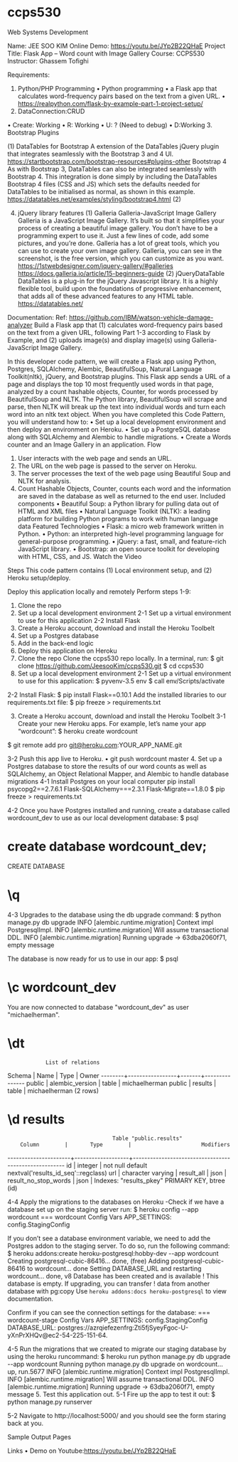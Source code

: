 # ccps530
Web Systems Development

Name: JEE SOO KIM
Online Demo: https://youtu.be/JYp2B22QHaE
Project Title: Flask App – Word count with Image Gallery
Course: CCPS530
Instructor: Ghassem Tofighi

Requirements:
1.	Python/PHP Programming
•	Python programming
•	a Flask app that calculates word-frequency pairs based on the text from a given URL. 
•	https://realpython.com/flask-by-example-part-1-project-setup/
2.	DataConnection:CRUD

•	Create: Working
•	R: Working
•	U: ? (Need to debug)
•	D:Working
3.	Bootstrap Plugins

(1)	DataTables for Bootstrap
A extension of the DataTables jQuery plugin that integrates seamlessly with the Bootstrap 3 and 4 UI. 
https://startbootstrap.com/bootstrap-resources#plugins-other
Bootstrap 4
As with Bootstrap 3, DataTables can also be integrated seamlessly with Bootstrap 4. This integration is done simply by including the DataTables Bootstrap 4 files (CSS and JS) which sets the defaults needed for DataTables to be initialised as normal, as shown in this example.
https://datatables.net/examples/styling/bootstrap4.html
(2) 

4.	jQuery library features
(1)	Galleria Galleria-JavaScript Image Gallery
Galleria is a JavaScript Image Gallery. It’s built so that it simplifies your process of creating a beautiful image gallery. You don’t have to be a programming expert to use it. Just a few lines of code, add some pictures, and you’re done.
Galleria has a lot of great tools, which you can use to create your own image gallery. Galleria, you can see in the screenshot, is the free version, which you can customize as you want.
https://1stwebdesigner.com/jquery-gallery/#galleries
https://docs.galleria.io/article/15-beginners-guide
(2)	jQueryDataTable
DataTables is a plug-in for the jQuery Javascript library. It is a highly flexible tool, build upon the foundations of progressive enhancement, that adds all of these advanced features to any HTML table.
https://datatables.net/

Documentation:
Ref: https://github.com/IBM/watson-vehicle-damage-analyzer
Build a Flask app that (1) calculates word-frequency pairs based on the text from a given URL, following Part 1-3 according to Flask by Example, and (2) uploads image(s) and display image(s) using Galleria-JavaScript Image Gallery.

In this developer code pattern, we will create a Flask app using Python, Postgres, SQLAlchemy, Alembic, BeautifulSoup, Natural Language Toolkit(nltk), jQuery, and Bootstrap plugins. This Flask app sends a URL of a page and displays the top 10 most frequently used words in that page, analyzed by a count hashable objects, Counter, for words processed by BeautifulSoup and NLTK.
The Python library, BeautifulSoup will scrape and parse, then NLTK will break up the text into individual words and turn each word into an nltk text object.
When you have completed this Code Pattern, you will understand how to:
•	Set up a local development environment and then deploy an environment on Heroku.
•	Set up a PostgreSQL database along with SQLAlchemy and Alembic to handle migrations.
•	Create a Words counter and an Image Gallery in an application.
Flow
1.	User interacts with the web page and sends an URL.
2.	The URL on the web page is passed to the server on Heroku.
3.	The server processes the text of the web page using Beautiful Soup and NLTK for analysis.
4.	Count Hashable Objects, Counter, counts each word and the information are saved in the database as well as returned to the end user.
Included components
•	Beautiful Soup: a Python library for pulling data out of HTML and XML files
•	Natural Language Toolkit (NLTK): a leading platform for building Python programs to work with human language data
Featured Technologies
•	Flask: a micro web framework written in Python. 
•	Python: an interpreted high-level programming language for general-purpose programming.
•	jQuery: a fast, small, and feature-rich JavaScript library.
•	Bootstrap: an open source toolkit for developing with HTML, CSS, and JS.
Watch the Video
 

Steps
This code pattern contains (1) Local environment setup, and (2) Heroku setup/deploy.

Deploy this application locally and remotely
Perform steps 1-9:
1.	Clone the repo
2.	Set up a local development environment
2-1 Set up a virtual environment to use for this application
2-2 Install Flask
3.	Create a Heroku account, download and install the Heroku Toolbelt
4.	Set up a Postgres database
5.	Add in the back-end logic
6.	Deploy this application on Heroku
1. Clone the repo
Clone the ccps530 repo locally. In a terminal, run:
$ git clone https://github.com/JeesooKim/ccps530.git
$ cd ccps530
2. Set up a local development environment
2-1 Set up a virtual environment to use for this application:
$ pyvenv-3.5 env
$ call env/Scripts/activate


2-2 Install Flask:
$ pip install Flask==0.10.1
Add the installed libraries to our requirements.txt file:
$ pip freeze > requirements.txt

3. Create a Heroku account, download and install the Heroku Toolbelt
3-1 Create your new Heroku apps.
For example, let’s name your app “wordcount”:
$ heroku create wordcount

$ git remote add pro git@heroku.com:YOUR_APP_NAME.git

3-2 Push this app live to Heroku.
•	git push wordcount master
4. Set up a Postgres database to store the results of our word counts as well as SQLAlchemy, an Object Relational Mapper, and Alembic to handle database migrations
4-1 Install Postgres on your local computer
pip install psycopg2==2.7.6.1 Flask-SQLAlchemy===2.3.1 Flask-Migrate==1.8.0
$ pip freeze > requirements.txt

4-2 Once you have Postgres installed and running, create a database called wordcount_dev to use as our local development database:
$ psql
# create database wordcount_dev;
CREATE DATABASE
# \q

4-3 Upgrades to the database using the db upgrade command:
$ python manage.py db upgrade
  INFO  [alembic.runtime.migration] Context impl PostgresqlImpl.
  INFO  [alembic.runtime.migration] Will assume transactional DDL.
  INFO  [alembic.runtime.migration] Running upgrade  -> 63dba2060f71, empty message

 The database is now ready for us to use in our app:
$ psql
# \c wordcount_dev
You are now connected to database "wordcount_dev" as user "michaelherman".
# \dt

                List of relations
 Schema |      Name       | Type  |     Owner
--------+-----------------+-------+---------------
 public | alembic_version | table | michaelherman
 public | results         | table | michaelherman
(2 rows)

# \d results
                                     Table "public.results"
        Column        |       Type        |                      Modifiers
----------------------+-------------------+------------------------------------------------------
 id                   | integer           | not null default nextval('results_id_seq'::regclass)
 url                  | character varying |
 result_all           | json              |
 result_no_stop_words | json              |
Indexes:
    "results_pkey" PRIMARY KEY, btree (id)

4-4 Apply the migrations to the databases on Heroku
-Check if we have a database set up on the staging server run:
$ heroku config --app wordcount
=== wordcount Config Vars
APP_SETTINGS: config.StagingConfig

If you don’t see a database environment variable, we need to add the Postgres addon to the staging server. To do so, run the following command:
$ heroku addons:create heroku-postgresql:hobby-dev --app wordcount
  Creating postgresql-cubic-86416... done, (free)
  Adding postgresql-cubic-86416 to wordcount... done
  Setting DATABASE_URL and restarting wordcount... done, v8
  Database has been created and is available
   ! This database is empty. If upgrading, you can transfer
   ! data from another database with pg:copy
  Use `heroku addons:docs heroku-postgresql` to view documentation.

Confirm if you can see the connection settings for the database:
=== wordcount-stage Config Vars
APP_SETTINGS: config.StagingConfig
DATABASE_URL: postgres://azrqiefezenfrg:Zti5fjSyeyFgoc-U-yXnPrXHQv@ec2-54-225-151-64.

4-5 Run the migrations that we created to migrate our staging database by using the heroku runcommand:
$ heroku run python manage.py db upgrade --app wordcount
  Running python manage.py db upgrade on wordcount... up, run.5677
  INFO  [alembic.runtime.migration] Context impl PostgresqlImpl.
  INFO  [alembic.runtime.migration] Will assume transactional DDL.
  INFO  [alembic.runtime.migration] Running upgrade  -> 63dba2060f71, empty message
5. Test this application out.
5-1 Fire up the app to test it out:
$ python manage.py runserver

5-2 Navigate to http://localhost:5000/ and you should see the form staring back at you.

Sample Output Pages


Links
•	Demo on Youtube:https://youtu.be/JYp2B22QHaE
